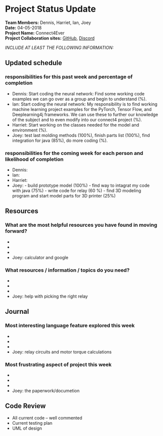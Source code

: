# Project Status Update  
**Team Members:** Dennis, Harriet, Ian, Joey  
**Date:** 04-05-2018  
**Project Name:** Connect4Ever  
**Project Collaboration sites:** [GitHub](https://github.com/pseudodennis/connect4ever), [Discord](https://discord.gg/vPjCC7r)  

*INCLUDE AT LEAST THE FOLLOWING INFORMATION:*  
## Updated schedule  
### responsibilities for this past week and  percentage of completion
  - Dennis:  Start coding the neural network: Find some working code examples we can go over as a group and begin to understand (%).  
  - Ian: Start coding the neural network: My responsibility is to find working machine learning project examples for the PyTorch, Tensor Flow, and Deeplearning4j frameworks. We can use these to further our knowledge of the subject and to even modify into our connect4 project (%).
  - Harriet: Start working on the classes needed for the model and environment (%).  
  - Joey: test last molding methods (100%), finish parts list (100%), find integration for java (85%), do more coding (%).  
  
### responsibilities for the coming week for each person and likelihood of completion
  - Dennis: 
  - Ian: 
  - Harriet: 
  - Joey: - build prototype model (100%)
          - find way to intagrat my code with java (75%)
          - write code for relay (60 %)
          - find 3D modeling program and start model parts for 3D printer (25%)

## Resources  
### What are the most helpful resources you have found in moving forward?  
  - 
  -  
  -  
  -  Joey: calculator and google
### What resources / information / topics do you need?  
  - 
  -  
  -  
  - Joey: help with picking the right relay

## Journal  
### Most interesting language feature explored this week  
  - 
  -  
  -  
  -  Joey: relay circuits and motor torque calculations 
### Most frustrating aspect of project this week  
  - 
  -  
  -  
  -  Joey: the paperwork/documetion 

## Code Review  
  - All current code – well commented  
  - Current testing plan  
  - UML of design  

